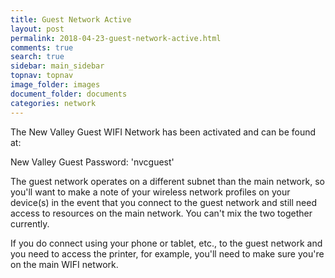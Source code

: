 ```yaml
---
title: Guest Network Active
layout: post
permalink: 2018-04-23-guest-network-active.html
comments: true
search: true
sidebar: main_sidebar
topnav: topnav
image_folder: images
document_folder: documents
categories: network
---
```


The New Valley Guest WIFI Network has been activated and can be found at:

New Valley Guest
Password: 'nvcguest'

The guest network operates on a different subnet than the main network, so you'll want to make a note of your wireless network profiles on your device(s) in the event that you connect to the guest network and still need access to resources on the main network.  You can't mix the two together currently.

If you do connect using your phone or tablet, etc., to the guest network and you need to access the printer, for example, you'll need to make sure you're on the main WIFI network.
